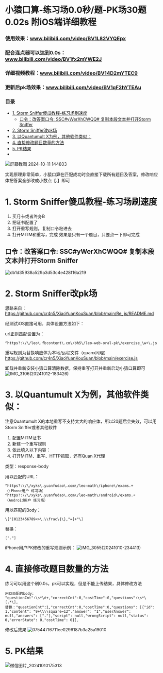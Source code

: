 # 小猿口算-练习场0.0秒/题-PK场30题0.02s 附iOS端详细教程

### 使用效果：www.bilibili.com/video/BV1L82VYQEpx 
### 配合连点器可以达到0.0s：www.bilibili.com/video/BV1fx2mYWE2J
### 详细视频教程：www.bilibili.com/video/BV14D2mYTEC9
### 更新后pk场效果：www.bilibili.com/video/BV1qF2hYTEAu
### 目录
- [1. Storm Sniffer傻瓜教程-练习场刷速度](#1-storm-sniffer-----------)
  * [口令：改答案口令: SSC#yWerXhCWQQ# 复制本段文本并打开Storm Sniffer](#----------ssc-ywerxhcwqq-----------storm-sniffer)
- [2. Storm Sniffer改pk场](#2-storm-sniffer-pk-)
- [3. 以Quantumult X为例，其他软件类似：](#3--quantumult-x----------)
- [4. 直接修改题目数量的方法](#4------------)
- [5. PK结果](#5-pk--)
- 
![屏幕截图 2024-10-11 144803](https://github.com/user-attachments/assets/5ae735ae-330d-41af-a704-f47dbc22ed62)

实现原理非常简单，小猿口算在匹配成功时会直接下载所有题目及答案，修改响应体把答案全部改成小数点【.】即可

# 1. Storm Sniffer傻瓜教程-练习场刷速度
1. 买月卡或者终身B
2. 把证书配置了
3. 打开重写规则，复制口令粘进去
4. 打开MITM和重写，完成
效果是只有一个题目，只要点一下即可完成
## 口令：改答案口令: SSC#yWerXhCWQQ# 复制本段文本并打开Storm Sniffer

![db1d35938a529a3d53c4e428f16a219](https://github.com/user-attachments/assets/fcd75c46-f530-4c20-a2fa-781afb6dd7f3)

# 2. Storm Sniffer改pk场
思路来自：https://github.com/cr4n5/XiaoYuanKouSuan/blob/main/Re_js/README.md

经测试iOS直接可用，具体设置方法如下：

url正则匹配设置为：
```
^https?:\/\/leo\.fbcontent\.cn\/bh5\/leo-web-oral-pk\/exercise_\w+\.js
```
重写规则为替换响应体为本地/远程文件（quanx同理）https://github.com/cr4n5/XiaoYuanKouSuan/blob/main/exercise.js

卸载并重新安装小猿口算清除数据，保持重写打开并重新启动小猿口算即可
![IMG_3106(20241012-183426)](https://github.com/user-attachments/assets/d4c123fd-ee46-49e8-b0c0-d0518033f60d)

# 3. 以Quantumult X为例，其他软件类似：

注意Quantumult X的本地重写不支持太大的响应体，所以20题后会失效，可以用Storm Sniffer或者其他软件
1. 配置MITM证书
2. 新建一个重写规则
3. 依此填入以下内容：
4. 打开MITM、重写、HTTP抓取，还有Quan X代理

类型：response-body

用以匹配的URL：
```
^https?:\/\/xyks\.yuanfudao\.com\/leo-math\/iphone\/exams.+               （iPhone用户 练习场）
^https?:\/\/xyks\.yuanfudao\.com\/leo-math\/android\/exams.+              （Android用户 练习场）
```
用以匹配的Body：
```
\["[0123456789<>\.\\frac\{\},"=]+"\]
```
替换：
```
["."]
```

iPhone用户PK修改的重写规则示例：
![IMG_3055(20241010-234413)](https://github.com/user-attachments/assets/8c443a8a-8d45-42ae-bd3d-906b6a29c461)

# 4. 直接修改题目数量的方法
练习可以用这个刷0.0s，pk可以实现，但是不能上传结果，具体修改方法
```
用以匹配的body: "questionCnt":\s*\d+,"correctCnt":0,"costTime":0,"questions":\s*\[.*\],
替换："questionCnt":1,"correctCnt":0,"costTime":0,"questions": [{"id": 1,"content": "9+\\\\square=12","answer": "1","userAnswer": null,"answers": ["."],"script": null,"wrongScript": null,"status": 0,"errorState": 0,"costTime": 0}],
```
修改后效果
![075447f6711ee0296187b3a25a19010](https://github.com/user-attachments/assets/a902a38c-e55c-41c1-9d97-3062770fd733)

# 5. PK结果
![微信图片_20241010175313](https://github.com/user-attachments/assets/afb3d32c-7c43-4e14-af53-ad0200b4e9ac)
